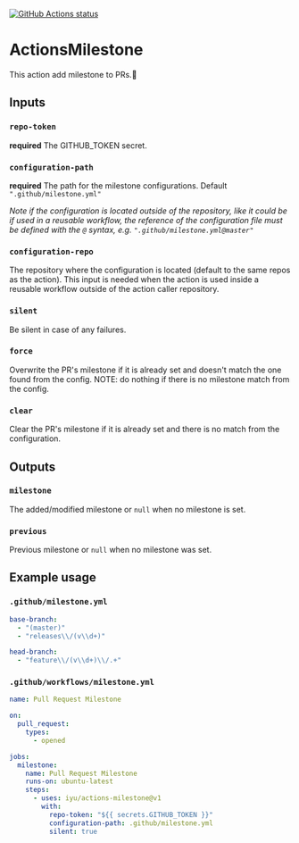 [![GitHub Actions status](https://github.com/iyu/actions-milestone/workflows/Lint%20and%20Test/badge.svg)](https://github.com/iyu/actions-milestone)

# ActionsMilestone

This action add milestone to PRs.:hammer:

## Inputs

### `repo-token`

**required** The GITHUB_TOKEN secret.

### `configuration-path`

**required** The path for the milestone configurations. Default `".github/milestone.yml"`

*Note if the configuration is located outside of the repository, like it could be if used in a reusable workflow, the reference of
the configuration file must be defined with the `@` syntax, e.g. `".github/milestone.yml@master"`*

### `configuration-repo`

The repository where the configuration is located (default to the same repos as the action). This
input is needed when the action is used inside a reusable workflow outside of the action caller repository.

### `silent`

Be silent in case of any failures.

### `force`

Overwrite the PR's milestone if it is already set and doesn't match the one found from the config. NOTE: do nothing if there is no milestone match from the config.

### `clear`

Clear the PR's milestone if it is already set and there is no match from the configuration.

## Outputs

### `milestone`

The added/modified milestone or `null` when no milestone is set.

### `previous`

Previous milestone or `null` when no milestone was set.

## Example usage

### `.github/milestone.yml`

```yaml
base-branch:
  - "(master)"
  - "releases\\/(v\\d+)"

head-branch:
  - "feature\\/(v\\d+)\\/.+"
```

### `.github/workflows/milestone.yml`

```yaml
name: Pull Request Milestone

on:
  pull_request:
    types:
      - opened

jobs:
  milestone:
    name: Pull Request Milestone
    runs-on: ubuntu-latest
    steps:
      - uses: iyu/actions-milestone@v1
        with:
          repo-token: "${{ secrets.GITHUB_TOKEN }}"
          configuration-path: .github/milestone.yml
          silent: true
```
